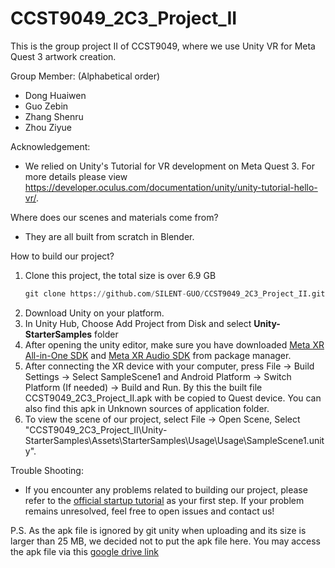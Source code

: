 # CCST9049_2C3_Project_II

This is the group project II of CCST9049, where we use Unity VR for Meta Quest 3 artwork creation.

Group Member: (Alphabetical order)
- Dong Huaiwen
- Guo Zebin
- Zhang Shenru
- Zhou Ziyue

Acknowledgement:
- We relied on Unity's Tutorial for VR development on Meta Quest 3. For more details please view https://developer.oculus.com/documentation/unity/unity-tutorial-hello-vr/.

Where does our scenes and materials come from?
- They are all built from scratch in Blender.

How to build our project?
1. Clone this project, the total size is over 6.9 GB
   ```python
   git clone https://github.com/SILENT-GUO/CCST9049_2C3_Project_II.git
   ```
2. Download Unity on your platform.
3. In Unity Hub, Choose Add Project from Disk and select **Unity-StarterSamples** folder
4. After opening the unity editor, make sure you have downloaded [Meta XR All-in-One SDK](https://assetstore.unity.com/packages/tools/integration/meta-xr-all-in-one-sdk-269657) and [Meta XR Audio SDK](https://assetstore.unity.com/packages/tools/integration/meta-xr-audio-sdk-264557) from package manager.
5. After connecting the XR device with your computer, press File -> Build Settings -> Select SampleScene1 and Android Platform -> Switch Platform (If needed) -> Build and Run. By this the built file CCST9049_2C3_Project_II.apk with be copied to Quest device. You can also find this apk in Unknown sources of application folder.
6. To view the scene of our project, select File -> Open Scene, Select "CCST9049_2C3_Project_II\Unity-StarterSamples\Assets\StarterSamples\Usage\Usage\SampleScene1.unity".

Trouble Shooting:
+ If you encounter any problems related to building our project, please refer to the [official startup tutorial](https://developer.oculus.com/documentation/unity/unity-tutorial-hello-vr/) as your first step. If your problem remains unresolved, feel free to open issues and contact us!

P.S. As the apk file is ignored by git unity when uploading and its size is larger than 25 MB, we decided not to put the apk file here. You may access the apk file via this [google drive link](https://drive.google.com/file/d/1ntohamSag3WV3QVLWNyJKnFVvTjU9Adh/view?usp=drive_link)

